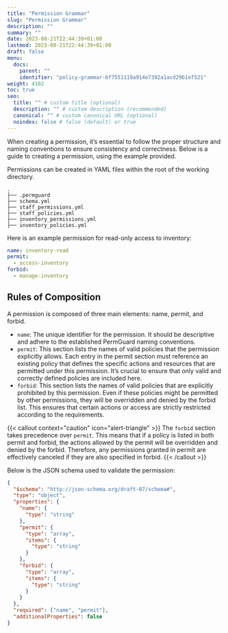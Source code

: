 ```yaml
---
title: "Permission Grammar"
slug: "Permission Grammar"
description: ""
summary: ""
date: 2023-08-21T22:44:39+01:00
lastmod: 2023-08-21T22:44:39+01:00
draft: false
menu:
  docs:
    parent: ""
    identifier: "policy-grammar-6f7551118a914e7392a1acd29b1ef521"
weight: 4102
toc: true
seo:
  title: "" # custom title (optional)
  description: "" # custom description (recommended)
  canonical: "" # custom canonical URL (optional)
  noindex: false # false (default) or true
---
```


When creating a permission, it’s essential to follow the proper structure and naming conventions to ensure consistency and correctness. Below is a guide to creating a permission, using the example provided.

Permissions can be created in YAML files within the root of the working directory.

```plaintext
.
├── .permguard
├── schema.yml
├── staff_permissions.yml
├── staff_policies.yml
├── inventory_permissions.yml
├── inventory_policies.yml
```

Here is an example permission for read-only access to inventory:

```yaml
name: inventory-read
permit:
  - access-inventory
forbid:
  - manage-inventory
```

## Rules of Composition

A permission is composed of three main elements: name, permit, and forbid.

- `name`: The unique identifier for the permission. It should be descriptive and adhere to the established PermGuard naming conventions.
- `permit`: This section lists the names of valid policies that the permission explicitly allows. Each entry in the permit section must reference an existing policy that defines the specific actions and resources that are permitted under this permission. It’s crucial to ensure that only valid and correctly defined policies are included here.
- `forbid`: This section lists the names of valid policies that are explicitly prohibited by this permission. Even if these policies might be permitted by other permissions, they will be overridden and denied by the forbid list. This ensures that certain actions or access are strictly restricted according to the requirements.

{{< callout context="caution" icon="alert-triangle" >}}
The `forbid` section takes precedence over `permit`. This means that if a policy is listed in both permit and forbid, the actions allowed by the permit will be overridden and denied by the forbid. Therefore, any permissions granted in permit are effectively canceled if they are also specified in forbid.
{{< /callout >}}

Below is the JSON schema used to validate the permission:

```json
{
  "$schema": "http://json-schema.org/draft-07/schema#",
  "type": "object",
  "properties": {
    "name": {
      "type": "string"
    },
    "permit": {
      "type": "array",
      "items": {
        "type": "string"
      }
    },
    "forbid": {
      "type": "array",
      "items": {
        "type": "string"
      }
    }
  },
  "required": ["name", "permit"],
  "additionalProperties": false
}
```
